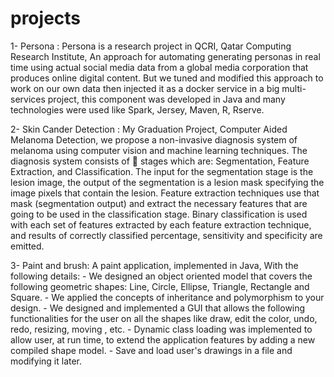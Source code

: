 # projects
1- Persona : 
  Persona is a research project in QCRI, Qatar Computing Research Institute, An approach for automating generating personas in real time using actual social media data from a global media corporation that produces online digital content. But we tuned and modified this approach to work on our own data then injected it as a docker service in a big multi-services project, this component was developed in Java and many technologies were used like Spark, Jersey, Maven, R, Rserve.


2- Skin Cander Detection : 
  My Graduation Project, Computer Aided Melanoma Detection, we propose a non-invasive diagnosis system of melanoma using computer vision and machine learning techniques.
The diagnosis system consists of  stages which are: Segmentation, Feature Extraction, and Classification.
The input for the segmentation stage is the lesion image, the output of the segmentation is a lesion mask specifying the image pixels that contain the lesion. Feature extraction techniques use that mask (segmentation output) and extract the necessary features that are going to be used in the classification stage. Binary classification is used with each set of features extracted by each feature extraction technique, and results of correctly classified percentage, sensitivity and specificity are emitted.

3- Paint and brush:
  A paint application, implemented in Java, With the following details:
    - We designed an object oriented model that covers the following geometric shapes: Line, Circle, Ellipse, Triangle, Rectangle and Square.
    - We applied the concepts of inheritance and polymorphism to your design.
    - We designed and implemented a GUI that allows the following functionalities for the user on all the shapes like draw, edit the color, undo, redo, resizing, moving , etc.
    - Dynamic class loading was implemented to allow user, at run time, to extend the application features by adding a new compiled shape model.
    - Save and load user's drawings in a file and modifying it later.
